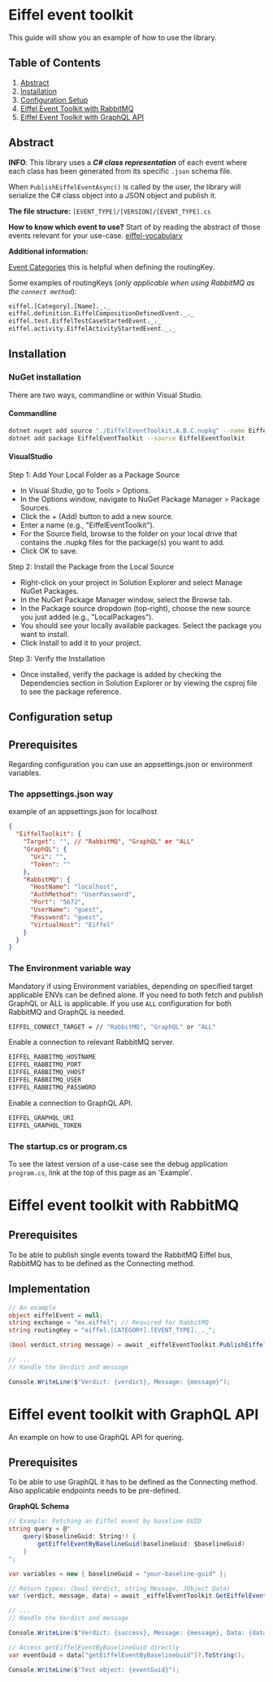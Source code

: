 # Eiffel event toolkit

This guide will show you an example of how to use the library.

## Table of Contents
1. [Abstract](#abstract)
2. [Installation](#installation)
3. [Configuration Setup](#configuration-setup)
4. [Eiffel Event Toolkit with RabbitMQ](#eiffel-event-toolkit-with-rabbitmq)
5. [Eiffel Event Toolkit with GraphQL API](#eiffel-event-toolkit-with-graphql-api)

## Abstract

**INFO**: This library uses a ***C# class representation*** of each event where each class has been generated from its specific `.json` schema file.

When `PublishEiffelEventAsync()` is called by the user, the library will serialize the C# class object into a JSON object and publish it.

**The file structure:**
```[EVENT_TYPE]/[VERSION]/[EVENT_TYPE].cs```

**How to know which event to use?** 
Start of by reading the abstract of those events relevant for your use-case. [eiffel-vocabulary](https://github.com/eiffel-community/eiffel/tree/master/eiffel-vocabulary)

**Additional information:**

[Event Categories](https://github.com/eiffel-community/eiffel/blob/master/eiffel-syntax-and-usage/event-categories.md) this is helpful when defining the routingKey.

Some examples of routingKeys (*only applicable when using RabbitMQ as the `connect method`*):
```bash
eiffel.[Category].[Name]._._
eiffel.definition.EiffelCompositionDefinedEvent._._
eiffel.test.EiffelTestCaseStartedEvent._._
eiffel.activity.EiffelActivityStartedEvent._._
```

## Installation

### NuGet installation

There are two ways, commandline or within Visual Studio.

#### Commandline
```bash
dotnet nuget add source "./EiffelEventToolkit.A.B.C.nupkg" --name EiffelEventToolkit
dotnet add package EiffelEventToolkit --source EiffelEventToolkit
```
#### VisualStudio

Step 1: Add Your Local Folder as a Package Source
* In Visual Studio, go to Tools > Options.
* In the Options window, navigate to NuGet Package Manager > Package Sources.
* Click the + (Add) button to add a new source.
* Enter a name (e.g., "EiffelEventToolkit").
* For the Source field, browse to the folder on your local drive that contains the .nupkg files for the package(s) you want to add.
* Click OK to save.

Step 2: Install the Package from the Local Source
* Right-click on your project in Solution Explorer and select Manage NuGet Packages.
* In the NuGet Package Manager window, select the Browse tab.
* In the Package source dropdown (top-right), choose the new source you just added (e.g., "LocalPackages").
* You should see your locally available packages. Select the package you want to install.
* Click Install to add it to your project.

Step 3: Verify the Installation
* Once installed, verify the package is added by checking the Dependencies section in Solution Explorer or by viewing the csproj file to see the package reference.

## Configuration setup

## Prerequisites 

Regarding configuration you can use an appsettings.json or environment variables.

### The appsettings.json way
example of an appsettings.json for localhost
```json
{
  "EiffelToolkit": {
    "Target": "", // "RabbitMQ", "GraphQL" or "ALL"
    "GraphQL": {
      "Uri": "",
      "Token": ""
    },
    "RabbitMQ": {
      "HostName": "localhost",
      "AuthMethod": "UserPassword",
      "Port": "5672",
      "UserName": "guest",
      "Password": "guest",
      "VirtualHost": "Eiffel"
    }
  }
}
```

### The Environment variable way
Mandatory if using Environment variables, depending on specified target applicable ENVs can be defined alone.
If you need to both fetch and publish GraphQL or ALL is applicable. If you use `ALL` configuration for both RabbitMQ 
and GraphQL is needed.
```sh
EIFFEL_CONNECT_TARGET = // "RabbitMQ", "GraphQL" or "ALL"
```
Enable a connection to relevant RabbitMQ server.
```sh
EIFFEL_RABBITMQ_HOSTNAME
EIFFEL_RABBITMQ_PORT
EIFFEL_RABBITMQ_VHOST
EIFFEL_RABBITMQ_USER
EIFFEL_RABBITMQ_PASSWORD
```
Enable a connection to GraphQL API.
```sh
EIFFEL_GRAPHQL_URI
EIFFEL_GRAPHQL_TOKEN
```

### The startup.cs or program.cs

To see the latest version of a use-case see the debug application `program.cs`, link at the top of this page as an 'Example'.

# Eiffel event toolkit with RabbitMQ

## Prerequisites
To be able to publish single events toward the RabbitMQ Eiffel bus, RabbitMQ has to be defined as the Connecting method.

## Implementation

```csharp
// An example
object eiffelEvent = null;
string exchange = "mx.eiffel"; // Required for RabbitMQ
string routingKey = "eiffel.[CATEGORY].[EVENT_TYPE]._._";

(bool verdict,string message) = await _eiffelEventToolkit.PublishEiffelEventAsync(eiffelEvent, exchange, routingKey);

// ...
// Handle the Verdict and message 

Console.WriteLine($"Verdict: {verdict}, Message: {message}");
```

# Eiffel event toolkit with GraphQL API

An example on how to use GraphQL API for quering.

## Prerequisites
To be able to use GraphQL it has to be defined as the Connecting method.
Also applicable endpoints needs to be pre-defined.

**GraphQL Schema**
```csharp
// Example: Fetching an Eiffel event by baseline GUID
string query = @"
    query($baselineGuid: String!) {
        getEiffelEventByBaselineGuid(baselineGuid: $baselineGuid)
    }
";

var variables = new { baselineGuid = "your-baseline-guid" };

// Return types: (bool Verdict, string Message, JObject Data)
var (verdict, message, data) = await _eiffelEventToolkit.GetEiffelEventAsync(query, variables);

// ...
// Handle the Verdict and message 

Console.WriteLine($"Verdict: {success}, Message: {message}, Data: {data}");

// Access getEiffelEventByBaselineGuid directly
var eventGuid = data["getEiffelEventByBaselineGuid"]?.ToString();

Console.WriteLine($"Test object: {eventGuid}");
```

